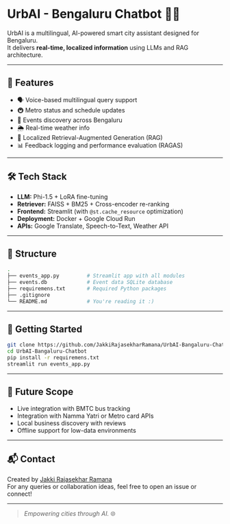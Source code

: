 # UrbAI - Bengaluru Chatbot 🤖🌆

UrbAI is a multilingual, AI-powered smart city assistant designed for Bengaluru.  
It delivers **real-time, localized information** using LLMs and RAG architecture.

---
## 🔧 Features

- 🗣️ Voice-based multilingual query support
- 🚇 Metro status and schedule updates
- 🎉 Events discovery across Bengaluru
- 🌦️ Real-time weather info
- 🧠 Localized Retrieval-Augmented Generation (RAG)
- 📊 Feedback logging and performance evaluation (RAGAS)

---

## 🛠️ Tech Stack

- **LLM:** Phi-1.5 + LoRA fine-tuning  
- **Retriever:** FAISS + BM25 + Cross-encoder re-ranking  
- **Frontend:** Streamlit (with `@st.cache_resource` optimization)  
- **Deployment:** Docker + Google Cloud Run  
- **APIs:** Google Translate, Speech-to-Text, Weather API  

---

## 📂 Structure

```bash
.
├── events_app.py         # Streamlit app with all modules
├── events.db             # Event data SQLite database
├── requiremens.txt       # Required Python packages
├── .gitignore
└── README.md             # You're reading it :)
```

---

## 🚀 Getting Started

```bash
git clone https://github.com/JakkiRajasekharRamana/UrbAI-Bangaluru-Chatbot.git
cd UrbAI-Bangaluru-Chatbot
pip install -r requiremens.txt
streamlit run events_app.py
```

---

## 📌 Future Scope

- Live integration with BMTC bus tracking
- Integration with Namma Yatri or Metro card APIs
- Local business discovery with reviews
- Offline support for low-data environments

---

## 📬 Contact

Created by [Jakki Rajasekhar Ramana](https://github.com/JakkiRajasekharRamana)  
For any queries or collaboration ideas, feel free to open an issue or connect!

---

> *Empowering cities through AI.* 🌐
